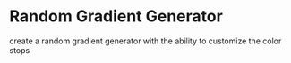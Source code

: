# Random Gradient Generator
create a random gradient generator with the ability to customize the color stops 